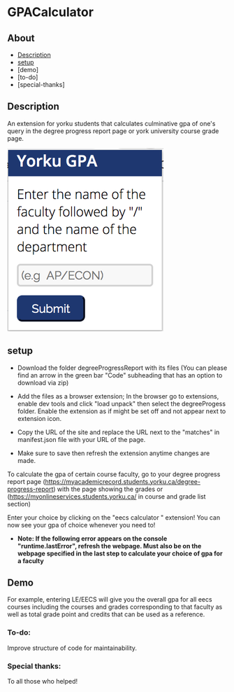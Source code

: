 # GPACalculator

## About
* [Description](https://github.com/Simplyalex99/EECSCalculator/blob/master/README.md#description)
* [setup](https://github.com/Simplyalex99/EECSCalculator/blob/master/README.md#setup)
* [demo]
* [to-do]
* [special-thanks]

## Description
An extension for yorku students that calculates culminative gpa of one's query in  the degree progress report page or york university course grade page. 

![](finalUIimage.png)


## setup
- Download the folder degreeProgressReport with its files (You can please find an arrow in the green bar "Code" subheading that has an option to download via zip)

- Add the files as a browser extension; In the browser go to extensions, enable dev tools and click "load unpack" then select the degreeProgess folder.
  Enable the extension as if might be set off and not appear next to extension icon.

- Copy the URL of the site and replace the URL next to the "matches" in manifest.json file with your URL of the page.

- Make sure to save then refresh the extension anytime changes are made.

 To calculate the gpa of certain course faculty, go to your degree progress report page (https://myacademicrecord.students.yorku.ca/degree-progress-report) with    the page showing the grades or (https://myonlineservices.students.yorku.ca/ in course and grade list section) 

Enter your choice by clicking on the "eecs calculator " extension! You can now see your gpa of choice whenever you need to!

-  **Note: If the following error appears on the console "runtime.lastError", refresh the webpage. Must also be on the webpage specified in the last step to calculate your choice of gpa for a faculty**

## Demo
For example, entering LE/EECS will give you the overall gpa for all eecs courses including the courses  and grades corresponding to that faculty as well as total grade point and credits that can be used as a reference.

### To-do:
Improve structure of code for maintainability.

### Special thanks:
To all those who helped!
